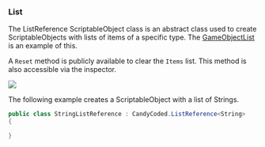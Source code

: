 ### List

The ListReference ScriptableObject class is an abstract class used to create ScriptableObjects with lists of items of a specific type. The [GameObjectList](GameObjectList.md) is an example of this.

A `Reset` method is publicly available to clear the `Items` list. This method is also accessible via the inspector.

![](https://i.imgur.com/x60IcUO.png)

The following example creates a ScriptableObject with a list of Strings.

```csharp
public class StringListReference : CandyCoded.ListReference<String>
{

}
```
